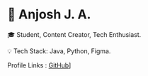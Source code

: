# 🚀 Anjosh J. A.  

🎓 Student, Content Creator, Tech Enthusiast. 

💡 Tech Stack: Java, Python, Figma.  

Profile Links : [GitHub]([https://github.com/DHURANTHAM007)]
